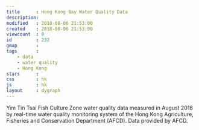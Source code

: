 ```yaml
---
title      : Hong Kong Bay Water Quality Data
description: 
modified   : 2018-08-06 21:53:00
created    : 2018-08-06 21:53:00
viewcount  : 0
id         : 232
gmap       : 
tags       :
    - data
    - water quality
    - Hong Kong
stars      : 
css        : hk
js         : hk
layout     : dygraph
---
```


<!-- 
<div id="timer">
    <div id="days"></div>
    <div id="hours"></div>
    <div id="minutes"></div>
    <div id="seconds"></div>
</div>
 -->
<div id="graphContainer">
    <div id="graph"></div>
</div>

<!--
<div id="controls">
<select name="sonde" class="graphControl u-pull-left">
    <option value="">choose a sonde…</option>
    <option value="Upper">Upper</option>
    <option value="Bottom">Bottom</option>
</select>

<input type="range" name="time" min="0" max="7" step="1" class="graphControl u-pull-left">

<div id="timerAdjustment" class="graphControl u-pull-left"></div>
</div>
-->

<p class="u-cf">Yim Tin Tsai Fish Culture Zone water quality data measured in August 2018 by real-time water quality monitoring system of the Hong Kong Agriculture, Fisheries and Conservation Department (AFCD). Data provided by AFCD.</p>

<!-- <p><b>Note:</b> The readings are recorded at 10 min intervals. While that may be fine for real life, it is too long a time period to do any meaningful visualization over short periods. So we divide the emissionPeriod by the timerAdjustment to get a fake but more visualizable emissionPeriod. A timerAdjustment of 1 will keep the emissionPeriod to 10 mins. A timerAdjustment of 2 will halve the emissionPeriod to 5 mins, and so on. A default timerAdjusment of 60 is being used in the example above which sets the emissionPeriod to 10 seconds.</p> -->